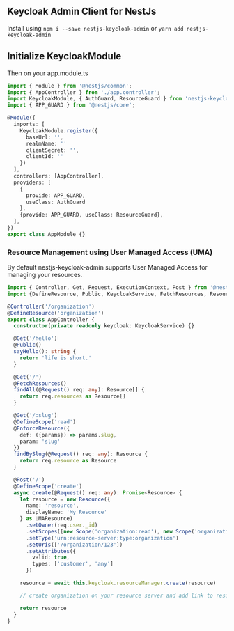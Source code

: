## Keycloak Admin Client for NestJs

Install using `npm i --save nestjs-keycloak-admin` or `yarn add nestjs-keycloak-admin`


## Initialize KeycloakModule

Then on your app.module.ts

```typescript
import { Module } from '@nestjs/common';
import { AppController } from './app.controller';
import KeycloakModule, { AuthGuard, ResourceGuard } from 'nestjs-keycloak-admin'
import { APP_GUARD } from '@nestjs/core';

@Module({
  imports: [
    KeycloakModule.register({
      baseUrl: '',
      realmName: ''
      clientSecret: '',
      clientId: ''
    })
  ],
  controllers: [AppController],
  providers: [
    {
      provide: APP_GUARD, 
      useClass: AuthGuard
    },
    {provide: APP_GUARD, useClass: ResourceGuard},
  ],
})
export class AppModule {}
```

### Resource Management using User Managed Access (UMA)

By default nestjs-keycloak-admin supports User Managed Access for managing your resources.

```typescript
import { Controller, Get, Request, ExecutionContext, Post } from '@nestjs/common';
import {DefineResource, Public, KeycloakService, FetchResources, Resource, DefineScope, DefineResourceEnforcer, UMAResource, Scope} from 'nestjs-keycloak-admin';

@Controller('/organization')
@DefineResource('organization')
export class AppController {
  constructor(private readonly keycloak: KeycloakService) {}

  @Get('/hello')
  @Public()
  sayHello(): string {
    return 'life is short.'
  }

  @Get('/')
  @FetchResources()
  findAll(@Request() req: any): Resource[] {
    return req.resources as Resource[]
  }

  @Get('/:slug')
  @DefineScope('read')
  @EnforceResource({
    def: ({params}) => params.slug,
    param: 'slug'
  })
  findBySlug(@Request() req: any): Resource {
    return req.resource as Resource
  }

  @Post('/')
  @DefineScope('create')
  async create(@Request() req: any): Promise<Resource> {
    let resource = new Resource({
      name: 'resource',
      displayName: 'My Resource'
    } as UMAResource)
      .setOwner(req.user._id)
      .setScopes([new Scope('organization:read'), new Scope('organization:write')])
      .setType('urn:resource-server:type:organization')
      .setUris(['/organization/123'])
      .setAttributes({
        valid: true,
        types: ['customer', 'any']
      })

    resource = await this.keycloak.resourceManager.create(resource)

    // create organization on your resource server and add link to resource.id, to access it later.

    return resource 
  }
}
```
